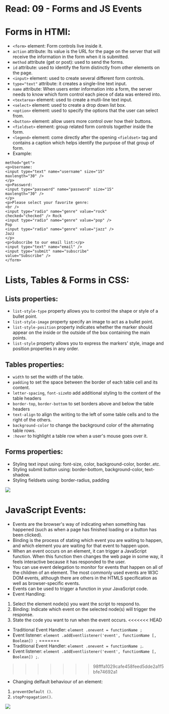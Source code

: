 # Read: 09 - Forms and JS Events
# Forms in HTMl:
* `<form>` element: Form controls live inside it.
* `action` attribute: Its value is the URL for the page on the server that will receive the information in the form when it is submitted.
* `method` attribute (get or post): used to send the forms.
* `id` attribute: used to identify the form distinctly from other elements on the page.
* `<input>` element: used to create several different form controls.
* `type="text"` attribute: it creates a single-line text input.
* `name` attribute: When users enter information into a form, the server needs to know which form control each piece of data was entered into.
* `<textarea>` element: used to create a mutli-line text input.
* `<select>` element: used to create a drop down list box.
* `<option>` element: used to specify the options that the user can select from.
* `<button>` element: allow users more control over how their buttons.
* `<fieldset>` element: group related form controls together inside the form.
* `<legend>` element: come directly after the opening `<fieldset>` tag and contains a caption which helps identify the purpose of that group of form.
* Example:
``` <form action="http://www.example.com/subscribe.php"
method="get">
<p>Username:
<input type="text" name="username" size="15"
maxlength="30" />
</p>
<p>Password:
<input type="password" name="password" size="15"
maxlength="30" />
</p>
<p>Please select your favorite genre:
<br />
<input type="radio" name="genre" value="rock"
checked="checked" /> Rock
<input type="radio" name="genre" value="pop" />
Pop
<input type="radio" name="genre" value="jazz" />
Jazz
</p>
<p>Subscribe to our email list:</p>
<input type="text" name="email" />
<input type="submit" name="subscribe"
value="Subscribe" />
</form>
```

# Lists, Tables & Forms in CSS:
## Lists properties:
* `list-style-type` property allows you to control the shape or style of a bullet point.
* `list-style-image` property specify an image to act as a bullet point.
* `list-style-position` property indicates whether the marker should appear on the inside or the outside of the box containing the main  points.
* `list-style` property allows you to express the markers' style, image and position properties in any order.

## Tables properties:
* `width` to set the width of the table.
* `padding` to set the space between the border of each table cell and its content.
* `letter-spacing`, `font-size`to add additional styling to the content of the table headers 
* `border-top`, `border-bottom` to set borders above and below the table headers
* `text-align` to align the writing to the left of some table cells and to the right of the others.
* `background-color` to change the background color of the alternating table rows.
* `:hover` to highlight a table row when a user's mouse goes over it.

## Forms properties:
* Styling text input using: font-size, color, background-color, border..etc.
* Styling submit button using: border-bottom, background-color, text-shadow.
* Styling fieldsets using: border-radius, padding

![](https://uicookies.com/wp-content/uploads/2019/09/css-contact-form-1000x750.jpg)

# JavaScript Events:
* Events are the browser's way of indicating when something has happened (such as when a page has finished loading or a button has been clicked).
* Binding is the process of stating which event you are waiting to happen, and which element you are waiting for that event to happen  upon.
* When an event occurs on an element, it can trigger a JavaScript function. When this function then changes the web page in some way, it feels interactive because it has responded to the user.
* You can use event delegation to monitor for events that happen on all of the children of an element. The most commonly used events are W3C DOM events, although there are others in the HTMLS specification as well as browser-specific events.
* Events can be used to trigger a function in your JavaScript code.
* Event Handling:
 1. Select the element node(s) you want the script to respond to.
 2. Binding: Indicate which event on the selected node(s) will trigger the response.
 3. State the code you want to run when the event occurs.
<<<<<<< HEAD
* Traditional Event Handler: `element .onevent = functionName ;`
* Event listener: `element .addEventlistener('event', functionName [, Boolean]) ;`
=======
* Traditional Event Handler: `element .onevent = functionName ;`.
* Event listener: `element .addEventlistener('event', functionName [, Boolean]) ;`.
>>>>>>> 98fffa1029cafe458feed5dde2a1f5bfe74692a1
* Changing delfault behaviour of an element:
 1. `preventDefault ()`.
 2. `stopPropagation()`.

![](https://i.stack.imgur.com/BTm1H.png)
